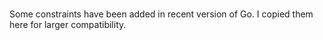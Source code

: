 
# 

Some constraints have been added in recent version of Go. I copied them here for larger compatibility.
